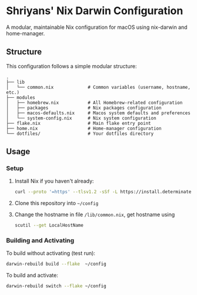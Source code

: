 # Shriyans' Nix Darwin Configuration

A modular, maintainable Nix configuration for macOS using nix-darwin and home-manager.

## Structure

This configuration follows a simple modular structure:

```
.
├── lib
│   └── common.nix             # Common variables (username, hostname, etc.)
├── modules
│   ├── homebrew.nix           # All Homebrew-related configuration
│   ├── packages               # Nix packages configuration
│   ├── macos-defaults.nix     # Macos system defaults and preferences
│   └── system-config.nix      # Nix system configuration
├── flake.nix                  # Main flake entry point
├── home.nix                   # Home-manager configuration
└── dotfiles/                  # Your dotfiles directory
```

## Usage

### Setup

1. Install Nix if you haven't already:
   ```bash
   curl --proto '=https' --tlsv1.2 -sSf -L https://install.determinate.systems/nix | sh -s -- install
   ```

2. Clone this repository into `~/config`

3. Change the hostname in file `/lib/common.nix`, get hostname using
   ```bash
   scutil --get LocalHostName
   ```

### Building and Activating

To build without activating (test run):
```bash
darwin-rebuild build --flake  ~/config
```

To build and activate:
```bash
darwin-rebuild switch --flake ~/config
```
